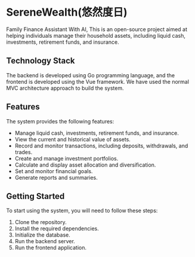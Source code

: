 # SereneWealth(悠然度日)

Family Finance Assistant With AI, This is an open-source project aimed at helping individuals manage their household assets, including liquid cash, investments, retirement funds, and insurance.

## Technology Stack

The backend is developed using Go programming language, and the frontend is developed using the Vue framework. We have used the normal MVC architecture approach to build the system.

## Features

The system provides the following features:

- Manage liquid cash, investments, retirement funds, and insurance.
- View the current and historical value of assets.
- Record and monitor transactions, including deposits, withdrawals, and trades.
- Create and manage investment portfolios.
- Calculate and display asset allocation and diversification.
- Set and monitor financial goals.
- Generate reports and summaries.

## Getting Started

To start using the system, you will need to follow these steps:

1. Clone the repository.
2. Install the required dependencies.
3. Initialize the database.
4. Run the backend server.
5. Run the frontend application.


